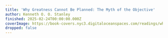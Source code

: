 ```yaml
---
title: 'Why Greatness Cannot Be Planned: The Myth of the Objective'
author: Kenneth O. O. Stanley
finished: 2025-02-24T00:00:00.000Z
coverImage: https://book-covers.nyc3.digitaloceanspaces.com/readings/why-greatness-cannot-be-planned-01.jpg
dropped: false
---
```


